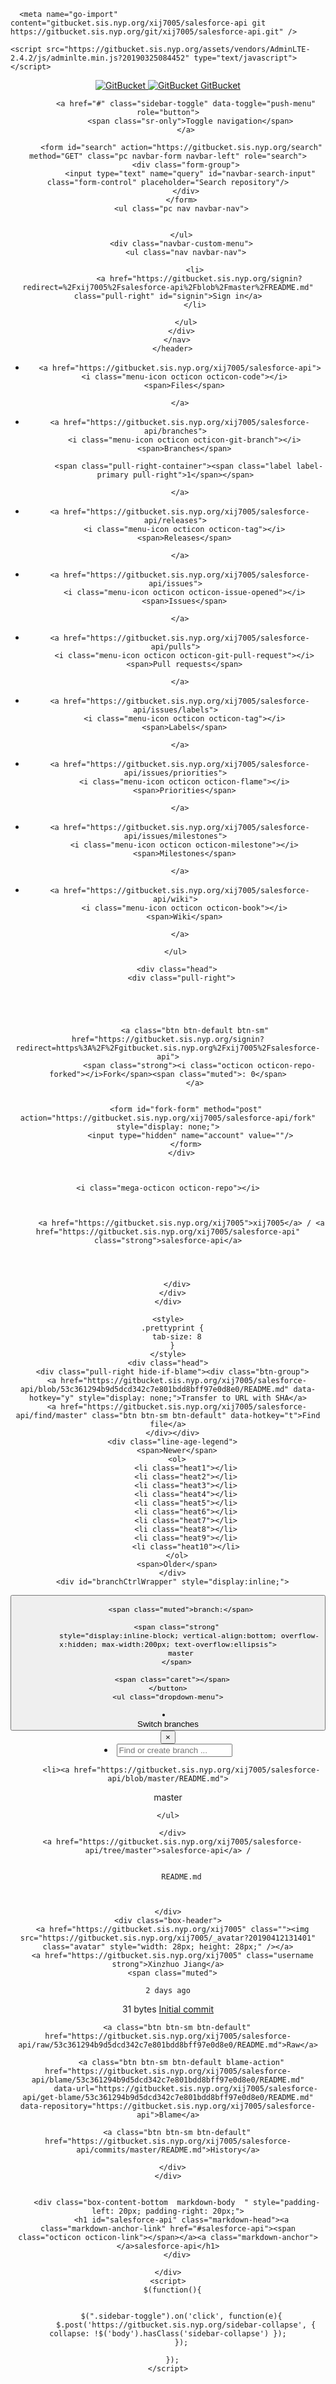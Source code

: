 

<!DOCTYPE html>
<html>
  <head>
    <meta charset="UTF-8" />
    <meta name="viewport" content="width=device-width, initial-scale=1.0, maximum-scale=1.0, user-scalable=0" />
    <meta http-equiv="X-UA-Compatible" content="IE=edge" />
    <title>salesforce-api/README.md at master - xij7005/salesforce-api</title>
    <link rel="icon" href="https://gitbucket.sis.nyp.org/assets/common/images/gitbucket.png?20190325084452" type="image/vnd.microsoft.icon" />
    <meta name="viewport" content="width=device-width, initial-scale=1.0">
    <link href="https://gitbucket.sis.nyp.org/assets/vendors/google-fonts/css/source-sans-pro.css?20190325084452" rel="stylesheet">
    <link href="https://gitbucket.sis.nyp.org/assets/vendors/bootstrap-3.3.7/css/bootstrap.min.css?20190325084452" rel="stylesheet">
    <link href="https://gitbucket.sis.nyp.org/assets/vendors/octicons-4.4.0/octicons.min.css?20190325084452" rel="stylesheet">
    <link href="https://gitbucket.sis.nyp.org/assets/vendors/bootstrap-datetimepicker-4.17.44/css/bootstrap-datetimepicker.min.css?20190325084452" rel="stylesheet">
    <link href="https://gitbucket.sis.nyp.org/assets/vendors/colorpicker/css/bootstrap-colorpicker.min.css?20190325084452" rel="stylesheet">
    <link href="https://gitbucket.sis.nyp.org/assets/vendors/google-code-prettify/prettify.css?20190325084452" type="text/css" rel="stylesheet"/>
    <link href="https://gitbucket.sis.nyp.org/assets/vendors/facebox/facebox.css?20190325084452" rel="stylesheet"/>
    <link href="https://gitbucket.sis.nyp.org/assets/vendors/AdminLTE-2.4.2/css/AdminLTE.min.css?20190325084452" rel="stylesheet">
    <link href="https://gitbucket.sis.nyp.org/assets/vendors/AdminLTE-2.4.2/css/skins/skin-blue-light.min.css?20190325084452" rel="stylesheet">
    <link href="https://gitbucket.sis.nyp.org/assets/vendors/font-awesome-4.7.0/css/font-awesome.min.css?20190325084452" rel="stylesheet">
    <link href="https://gitbucket.sis.nyp.org/assets/vendors/jquery-ui/jquery-ui.min.css?20190325084452" rel="stylesheet">
    <link href="https://gitbucket.sis.nyp.org/assets/vendors/jquery-ui/jquery-ui.structure.min.css?20190325084452" rel="stylesheet">
    <link href="https://gitbucket.sis.nyp.org/assets/vendors/jquery-ui/jquery-ui.theme.min.css?20190325084452" rel="stylesheet">
    <link href="https://gitbucket.sis.nyp.org/assets/common/css/gitbucket.css?20190325084452" rel="stylesheet">
    <script src="https://gitbucket.sis.nyp.org/assets/vendors/jquery/jquery-3.2.1.min.js?20190325084452"></script>
    <script src="https://gitbucket.sis.nyp.org/assets/vendors/jquery-ui/jquery-ui.min.js?20190325084452"></script>
    <script src="https://gitbucket.sis.nyp.org/assets/vendors/dropzone/dropzone.min.js?20190325084452"></script>
    <script src="https://gitbucket.sis.nyp.org/assets/common/js/validation.js?20190325084452"></script>
    <script src="https://gitbucket.sis.nyp.org/assets/common/js/gitbucket.js?20190325084452"></script>
    <script src="https://gitbucket.sis.nyp.org/assets/vendors/bootstrap-3.3.7/js/bootstrap.min.js?20190325084452"></script>
    <script src="https://gitbucket.sis.nyp.org/assets/vendors/bootstrap3-typeahead/bootstrap3-typeahead.min.js?20190325084452"></script>
    <script src="https://gitbucket.sis.nyp.org/assets/vendors/bootstrap-datetimepicker-4.17.44/js/moment.min.js?20190325084452"></script>
    <script src="https://gitbucket.sis.nyp.org/assets/vendors/bootstrap-datetimepicker-4.17.44/js/bootstrap-datetimepicker.min.js?20190325084452"></script>
    <script src="https://gitbucket.sis.nyp.org/assets/vendors/colorpicker/js/bootstrap-colorpicker.min.js?20190325084452"></script>
    <script src="https://gitbucket.sis.nyp.org/assets/vendors/google-code-prettify/prettify.js?20190325084452"></script>
    <script src="https://gitbucket.sis.nyp.org/assets/vendors/elastic/jquery.elastic.source.js?20190325084452"></script>
    <script src="https://gitbucket.sis.nyp.org/assets/vendors/facebox/facebox.js?20190325084452"></script>
    <script src="https://gitbucket.sis.nyp.org/assets/vendors/jquery-hotkeys/jquery.hotkeys.js?20190325084452"></script>
    <script src="https://gitbucket.sis.nyp.org/assets/vendors/jquery-textcomplete-1.8.4/jquery.textcomplete.min.js?20190325084452"></script>
    
      <meta name="go-import" content="gitbucket.sis.nyp.org/xij7005/salesforce-api git https://gitbucket.sis.nyp.org/git/xij7005/salesforce-api.git" />
    
    <script src="https://gitbucket.sis.nyp.org/assets/vendors/AdminLTE-2.4.2/js/adminlte.min.js?20190325084452" type="text/javascript"></script>
  </head>
  <body class="skin-blue-light page-load sidebar-mini ">
    <div class="wrapper">
      <header class="main-header">
        <a href="https://gitbucket.sis.nyp.org/" class="logo">
          <span class="logo-mini"><img src="https://gitbucket.sis.nyp.org/assets/common/images/gitbucket.svg?20190325084452" alt="GitBucket" /></span>
          <span class="logo-lg">
            <img src="https://gitbucket.sis.nyp.org/assets/common/images/gitbucket.svg?20190325084452" alt="GitBucket" />
            <span class="header-title strong">GitBucket</span>
          </span>
        </a>
        <nav class="navbar navbar-static-top" role="navigation">
          <!-- Sidebar toggle button-->
          
            <a href="#" class="sidebar-toggle" data-toggle="push-menu" role="button">
              <span class="sr-only">Toggle navigation</span>
            </a>
          
          <form id="search" action="https://gitbucket.sis.nyp.org/search" method="GET" class="pc navbar-form navbar-left" role="search">
            <div class="form-group">
              <input type="text" name="query" id="navbar-search-input" class="form-control" placeholder="Search repository"/>
            </div>
          </form>
          <ul class="pc nav navbar-nav">
            
            
          </ul>
          <div class="navbar-custom-menu">
            <ul class="nav navbar-nav">
              
                <li>
                  <a href="https://gitbucket.sis.nyp.org/signin?redirect=%2Fxij7005%2Fsalesforce-api%2Fblob%2Fmaster%2FREADME.md" class="pull-right" id="signin">Sign in</a>
                </li>
              
            </ul>
          </div>
        </nav>
      </header>
      
  



<div class="main-sidebar">
  <div class="sidebar">
    <ul class="sidebar-menu">
      
  <li class = "menu-item-hover active">
    
      <a href="https://gitbucket.sis.nyp.org/xij7005/salesforce-api">
        <i class="menu-icon octicon octicon-code"></i>
        <span>Files</span>
        
      </a>
    
  </li>

      
        
  <li class = "menu-item-hover ">
    
      <a href="https://gitbucket.sis.nyp.org/xij7005/salesforce-api/branches">
        <i class="menu-icon octicon octicon-git-branch"></i>
        <span>Branches</span>
        
          <span class="pull-right-container"><span class="label label-primary pull-right">1</span></span>
        
      </a>
    
  </li>

      
      
  <li class = "menu-item-hover ">
    
      <a href="https://gitbucket.sis.nyp.org/xij7005/salesforce-api/releases">
        <i class="menu-icon octicon octicon-tag"></i>
        <span>Releases</span>
        
      </a>
    
  </li>

      
        
  <li class = "menu-item-hover ">
    
      <a href="https://gitbucket.sis.nyp.org/xij7005/salesforce-api/issues">
        <i class="menu-icon octicon octicon-issue-opened"></i>
        <span>Issues</span>
        
      </a>
    
  </li>

        
  <li class = "menu-item-hover ">
    
      <a href="https://gitbucket.sis.nyp.org/xij7005/salesforce-api/pulls">
        <i class="menu-icon octicon octicon-git-pull-request"></i>
        <span>Pull requests</span>
        
      </a>
    
  </li>

        
  <li class = "menu-item-hover ">
    
      <a href="https://gitbucket.sis.nyp.org/xij7005/salesforce-api/issues/labels">
        <i class="menu-icon octicon octicon-tag"></i>
        <span>Labels</span>
        
      </a>
    
  </li>

        
  <li class = "menu-item-hover ">
    
      <a href="https://gitbucket.sis.nyp.org/xij7005/salesforce-api/issues/priorities">
        <i class="menu-icon octicon octicon-flame"></i>
        <span>Priorities</span>
        
      </a>
    
  </li>

        
  <li class = "menu-item-hover ">
    
      <a href="https://gitbucket.sis.nyp.org/xij7005/salesforce-api/issues/milestones">
        <i class="menu-icon octicon octicon-milestone"></i>
        <span>Milestones</span>
        
      </a>
    
  </li>

      
      
        
  <li class = "menu-item-hover ">
    
      <a href="https://gitbucket.sis.nyp.org/xij7005/salesforce-api/wiki">
        <i class="menu-icon octicon octicon-book"></i>
        <span>Wiki</span>
        
      </a>
    
  </li>

      
      
      
    </ul>
  </div>
</div>
<div class="content-wrapper">
  <div class="content body clearfix">
    <div class="headbar">
      <div class="container">
        


        

        <div class="head">
          <div class="pull-right">
            
              
            
            
              
                <a class="btn btn-default btn-sm" href="https://gitbucket.sis.nyp.org/signin?redirect=https%3A%2F%2Fgitbucket.sis.nyp.org%2Fxij7005%2Fsalesforce-api">
                  <span class="strong"><i class="octicon octicon-repo-forked"></i>Fork</span><span class="muted">: 0</span>
                </a>
              
            
            <form id="fork-form" method="post" action="https://gitbucket.sis.nyp.org/xij7005/salesforce-api/fork" style="display: none;">
              <input type="hidden" name="account" value=""/>
            </form>
          </div>
          

  
    <i class="mega-octicon octicon-repo"></i>
  


          <a href="https://gitbucket.sis.nyp.org/xij7005">xij7005</a> / <a href="https://gitbucket.sis.nyp.org/xij7005/salesforce-api" class="strong">salesforce-api</a>

          
            
          
        </div>
      </div>
    </div>
    
    <style>
      .prettyprint {
        tab-size: 8
      }
    </style>
    <div class="head">
      <div class="pull-right hide-if-blame"><div class="btn-group">
        <a href="https://gitbucket.sis.nyp.org/xij7005/salesforce-api/blob/53c361294b9d5dcd342c7e801bdd8bff97e0d8e0/README.md" data-hotkey="y" style="display: none;">Transfer to URL with SHA</a>
        <a href="https://gitbucket.sis.nyp.org/xij7005/salesforce-api/find/master" class="btn btn-sm btn-default" data-hotkey="t">Find file</a>
      </div></div>
      <div class="line-age-legend">
        <span>Newer</span>
        <ol>
            <li class="heat1"></li>
            <li class="heat2"></li>
            <li class="heat3"></li>
            <li class="heat4"></li>
            <li class="heat5"></li>
            <li class="heat6"></li>
            <li class="heat7"></li>
            <li class="heat8"></li>
            <li class="heat9"></li>
            <li class="heat10"></li>
        </ol>
        <span>Older</span>
      </div>
      <div id="branchCtrlWrapper" style="display:inline;">
      


  <div class="btn-group" >
    <button id = "test"
        class="dropdown-toggle btn btn-default btn-sm" data-toggle="dropdown">
      
        
          <span class="muted">branch:</span>
        
        <span class="strong"
              style="display:inline-block; vertical-align:bottom; overflow-x:hidden; max-width:200px; text-overflow:ellipsis">
          master
        </span>
      
      <span class="caret"></span>
    </button>
    <ul class="dropdown-menu">
      
      
  <li><div id="branch-control-title">Switch branches<button id="branch-control-close" class="pull-right">&times</button></div></li>
  <li><input id="branch-control-input" type="text" class="form-control input-sm dropdown-filter-input" placeholder="Find or create branch ..."/></li>
  
        
          <li><a href="https://gitbucket.sis.nyp.org/xij7005/salesforce-api/blob/master/README.md">

  <i class="octicon octicon-check"></i>
 master</a></li>
        
      
  

    </ul>
  </div>
  


<script>
  $(function(){
    $('#branch-control-input').parent().click(function(e) {
      e.stopPropagation();
    });
    $('#branch-control-close').click(function() {
      $('[data-toggle="dropdown"]').parent().removeClass('open');
    });
    $('#branch-control-input').keyup(function() {
      var inputVal = $('#branch-control-input').val();
      $.each($('#branch-control-input').parent().parent().find('a'), function(index, elem) {
        if (!inputVal || !elem.text.trim() || elem.text.trim().toLowerCase().indexOf(inputVal.toLowerCase()) >= 0) {
          $(elem).parent().show();
        } else {
          $(elem).parent().hide();
        }
      });
      
    });
    
    $('.btn-group').click(function() {
      $('#branch-control-input').val('');
      $('.dropdown-menu li').show();
      $('#create-branch').hide();
    });
  });
</script>

      </div>
      <a href="https://gitbucket.sis.nyp.org/xij7005/salesforce-api/tree/master">salesforce-api</a> /
      
        
          README.md
        
      
      
    </div>
    <div class="box-header">
      <a href="https://gitbucket.sis.nyp.org/xij7005" class=""><img src="https://gitbucket.sis.nyp.org/xij7005/_avatar?20190412131401" class="avatar" style="width: 28px; height: 28px;" /></a>
      <a href="https://gitbucket.sis.nyp.org/xij7005" class="username strong">Xinzhuo Jiang</a>
      <span class="muted">
<span data-toggle="tooltip" title="2019-04-12 14:08:37">
  
    2 days ago
  
</span>
</span>
      <span class="label label-default">31 bytes</span>
      <a href="https://gitbucket.sis.nyp.org/xij7005/salesforce-api/commit/53c361294b9d5dcd342c7e801bdd8bff97e0d8e0" class="commit-message">Initial commit</a>
      <div class="btn-group pull-right">
        
        <a class="btn btn-sm btn-default" href="https://gitbucket.sis.nyp.org/xij7005/salesforce-api/raw/53c361294b9d5dcd342c7e801bdd8bff97e0d8e0/README.md">Raw</a>
        
          <a class="btn btn-sm btn-default blame-action" href="https://gitbucket.sis.nyp.org/xij7005/salesforce-api/blame/53c361294b9d5dcd342c7e801bdd8bff97e0d8e0/README.md"
            data-url="https://gitbucket.sis.nyp.org/xij7005/salesforce-api/get-blame/53c361294b9d5dcd342c7e801bdd8bff97e0d8e0/README.md" data-repository="https://gitbucket.sis.nyp.org/xij7005/salesforce-api">Blame</a>
        
        <a class="btn btn-sm btn-default" href="https://gitbucket.sis.nyp.org/xij7005/salesforce-api/commits/master/README.md">History</a>
        
      </div>
    </div>
    
      
        <div class="box-content-bottom  markdown-body  " style="padding-left: 20px; padding-right: 20px;">
          <h1 id="salesforce-api" class="markdown-head"><a class="markdown-anchor-link" href="#salesforce-api"><span class="octicon octicon-link"></span></a><a class="markdown-anchor"></a>salesforce-api</h1>
        </div>
      
    
  
  </div>
</div>
<script>
$(function(){
  $('a[rel*=facebox]').facebox({
    'loadingImage': 'https://gitbucket.sis.nyp.org/assets/vendors/facebox/loading.gif?20190325084452',
    'closeImage': 'https://gitbucket.sis.nyp.org/assets/vendors/facebox/closelabel.png?20190325084452'
  });

  $(document).on("click", ".js-fork-owner-select-target", function() {
    var account = $(this).text().replace("@", "");
    $("#account").val(account);
    $("#fork").submit();
  });
});
</script>




    </div>
    <script>
      $(function(){
        
        
          $(".sidebar-toggle").on('click', function(e){
            $.post('https://gitbucket.sis.nyp.org/sidebar-collapse', { collapse: !$('body').hasClass('sidebar-collapse') });
          });
        
      });
    </script>
    
  </body>
</html>

<script>
$(window).on('load', function(){
  updateHighlighting();

  window.onhashchange = function(){
    updateHighlighting();
  }

  var pre = $('pre.prettyprint');
  function updateSourceLineNum(){
    $('.source-line-num').remove();
    var pos = pre.find('ol.linenums').position();
    if(pos){
      $('<div class="source-line-num">').css({
        height  : pre.height(),
        width   : '48px',
        cursor  : 'pointer',
        position: 'absolute',
        top     : pos.top + 'px',
        left    : pos.left + 'px'
      }).click(function(e){
        var pos = $(this).data("pos");
        if(!pos){
          pos = $('ol.linenums li').map(function(){ return { id: $(this).attr("id"), top: $(this).position().top} }).toArray();
          $(this).data("pos",pos);
        }
        for(var i = 0; i < pos.length-1; i++){
          if(pos[i + 1].top > e.pageY){
            break;
          }
        }
        var line = pos[i].id.replace(/^L/,'');
        var hash = location.hash;
        var commitUrl = 'https://gitbucket.sis.nyp.org/xij7005/salesforce-api/blob/53c361294b9d5dcd342c7e801bdd8bff97e0d8e0/README.md';
        if(e.shiftKey == true && hash.match(/#L\d+(-L\d+)?/)){
          var lines = hash.split('-');
          window.history.pushState('', '', commitUrl + lines[0] + '-L' + line);
        } else {
          var p = $("#L"+line).attr('id',"");
          window.history.pushState('', '', commitUrl + '#L' + line);
          p.attr('id','L'+line);
        }
        $("#branchCtrlWrapper .btn .muted").text("tree:");
        $("#branchCtrlWrapper .btn .strong").text("53c361294b");
        updateHighlighting();
      }).appendTo(pre);
    }
  }
  var repository = $('.blame-action').data('repository');
  $('.blame-action').click(function(e){
    if(history.pushState && $('pre.prettyprint.no-renderable').length){
      e.preventDefault();
      history.pushState(null, null, this.href);
      updateBlame();
    }
  });

  function updateBlame(){
    var m = /\/(blame|blob)(\/.*)$/.exec(location.href);
    var mode = m[1];
    $('.blame-action').toggleClass("active", mode=='blame').attr('href', repository + (m[1] == 'blame' ? '/blob' : '/blame') + m[2]);
    if(pre.parents("div.box-content-bottom").find(".blame").length){
      pre.parent().toggleClass("blame-container", mode == 'blame');
      updateSourceLineNum();
      return;
    }
    if(mode=='blob'){
      updateSourceLineNum();
      return;
    }
    $(document.body).toggleClass('no-box-shadow', document.body.style.boxShadow === undefined);
    $('.blame-action').addClass("active");
    var base = $('<div class="blame">').css({height: pre.height()}).prependTo(pre.parents("div.box-content-bottom"));
    base.parent().addClass("blame-container");
    updateSourceLineNum();
    $.get($('.blame-action').data('url')).done(function(data){
      var blame = data.blame;
      var index = [];
      for(var i = 0; i < blame.length; i++){
        for(var j = 0; j < blame[i].lines.length; j++){
          index[blame[i].lines[j]] = blame[i];
        }
      }
      var blame, lastDiv, now = new Date().getTime();

      $('pre.prettyprint ol.linenums li').each(function(i, e){
        var p = $(e).position();
        var h = $(e).height();
        if(blame == index[i]){
          lastDiv.css("min-height",(p.top + h + 1) - lastDiv.position().top);
        } else {
          $(e).addClass('blame-sep')
          blame = index[i];
          var sha = $('<div class="blame-sha">')
             .append($('<a>').attr("href", data.root + '/commit/' + blame.id).text(blame.id.substr(0,7)));
          if(blame.prev){
             sha.append($('<br />'))
             .append($('<a class="muted-link">').text('prev').attr("href", data.root + '/blame/' + blame.prev + '/' + (blame.prevPath || data.path)));
          }
          lastDiv = $('<div class="blame-info">')
           .addClass('heat' + Math.min(10, Math.max(1, Math.ceil((now - blame.commited) / (24 * 3600 * 1000 * 70)))))
           .toggleClass('blame-last', blame.id == data.last)
           .data('line', (i + 1))
           .css({
             "top"        : p.top + 'px',
             "min-height" : h + 'px'
           })
           .append(sha)
           .append($(blame.avatar).addClass('avatar').css({"float": "left"}))
           .append($('<div class="blame-commit-title">').text(blame.message))
           .append($('<div class="muted">').html(blame.author + " authed " + blame.authed))
           .appendTo(base);
        }
      });
    });
    return false;
  };
  $(document).on('expanded.pushMenu collapsed.pushMenu', function(e){
    setTimeout(updateBlame, 300);
  });
  updateBlame();
});

var scrolling = false;

/**
 * Hightlight lines which are specified by URL hash.
 */
function updateHighlighting(){
  var hash = location.hash;
  if(hash.match(/#L\d+(-L\d+)?/)){
    $('li.highlight').removeClass('highlight');
    var lines = hash.substr(1).split('-');
    if(lines.length == 1){
      $('#' + lines[0]).addClass('highlight');
      if(!scrolling){
        $(window).scrollTop($('#' + lines[0]).offset().top - 40);
      }
    } else if(lines.length > 1){
      var start = parseInt(lines[0].substr(1));
      var end   = parseInt(lines[1].substr(1));
      for(var i = start; i <= end; i++){
        $('#L' + i).addClass('highlight');
      }
      if(!scrolling){
        $(window).scrollTop($('#L' + start).offset().top - 40);
      }
    }
    scrolling = true;
  }
}
</script>
